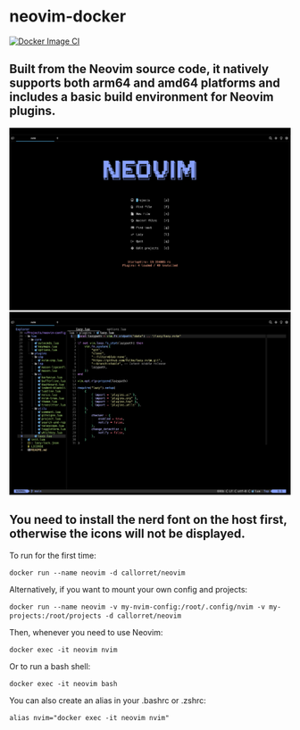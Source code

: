 # neovim-docker
[![Docker Image CI](https://github.com/CallOrRet/neovim-docker/actions/workflows/docker-image.yml/badge.svg)](https://github.com/CallOrRet/neovim-docker/actions/workflows/docker-image.yml)
## Built from the Neovim source code, it natively supports both arm64 and amd64 platforms and includes a basic build environment for Neovim plugins.

![](./img/1.png)
![](./img/2.png)

## You need to install the nerd font on the host first, otherwise the icons will not be displayed.

To run for the first time:
```
docker run --name neovim -d callorret/neovim
```
Alternatively, if you want to mount your own config and projects:
```
docker run --name neovim -v my-nvim-config:/root/.config/nvim -v my-projects:/root/projects -d callorret/neovim
```

Then, whenever you need to use Neovim:
```
docker exec -it neovim nvim
```
Or to run a bash shell:
```
docker exec -it neovim bash
```

You can also create an alias in your .bashrc or .zshrc:
```
alias nvim="docker exec -it neovim nvim"
```
